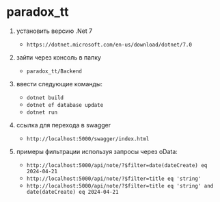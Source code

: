 # paradox_tt
1. установить версию .Net 7
    * `https://dotnet.microsoft.com/en-us/download/dotnet/7.0`
2. зайти через консоль в папку 
     * `paradox_tt/Backend`
3. ввести следующие команды: 
    * `dotnet build`
    * `dotnet ef database update`
    * `dotnet run`

4. ссылка для перехода в swagger
    * `http://localhost:5000/swagger/index.html`
5. примеры фильтрации используя запросы через oData:
    * `http://localhost:5000/api/note/?$filter=date(dateCreate) eq 2024-04-21`
    * `http://localhost:5000/api/note/?$filter=title eq 'string'`
    * `http://localhost:5000/api/note/?$filter=title eq 'string' and date(dateCreate) eq 2024-04-21`
